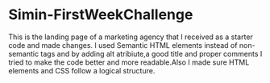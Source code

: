 # Simin-FirstWeekChallenge

This is the landing page of a marketing agency that I received as a starter code and made changes.
I used Semantic HTML elements instead of non-semantic tags and by adding alt atribiute,a good title and proper comments I tried to make
the code better and more readable.Also I made sure HTML elements and CSS follow a logical structure.
